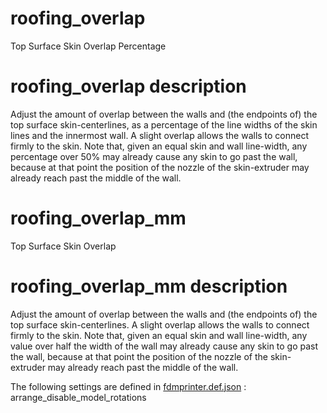 

# roofing_overlap
Top Surface Skin Overlap Percentage


# roofing_overlap description
Adjust the amount of overlap between the walls and (the endpoints of) the top surface skin-centerlines, as a percentage of the line widths of the skin lines and the innermost wall. A slight overlap allows the walls to connect firmly to the skin. Note that, given an equal skin and wall line-width, any percentage over 50% may already cause any skin to go past the wall, because at that point the position of the nozzle of the skin-extruder may already reach past the middle of the wall.


# roofing_overlap_mm
Top Surface Skin Overlap


# roofing_overlap_mm description
Adjust the amount of overlap between the walls and (the endpoints of) the top surface skin-centerlines. A slight overlap allows the walls to connect firmly to the skin. Note that, given an equal skin and wall line-width, any value over half the width of the wall may already cause any skin to go past the wall, because at that point the position of the nozzle of the skin-extruder may already reach past the middle of the wall.

The following settings are defined in [fdmprinter.def.json](https://github.com/smartavionics/Cura/blob/mb-master/resources/definitions/fdmprinter.def.json) : arrange_disable_model_rotations

